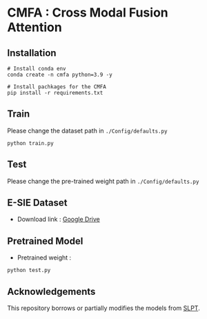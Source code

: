 # CMFA : Cross Modal Fusion Attention

## Installation
```
# Install conda env
conda create -n cmfa python=3.9 -y

# Install pachkages for the CMFA
pip install -r requirements.txt
```

## Train
Please change the dataset path in `./Config/defaults.py`
```
python train.py
```
## Test
Please change the pre-trained weight path in `./Config/defaults.py`

## E-SIE Dataset
- Download link : [Google Drive](https://drive.google.com/file/d/1X4Ikkm-RgWj7yMSv3Wq_rGEeGwgUQGc1/view?usp=sharing)

## Pretrained Model
- Pretrained weight :

```
python test.py
```

## Acknowledgements
This repository borrows or partially modifies the models from [SLPT](https://github.com/Jiahao-UTS/SLPT_Training).
